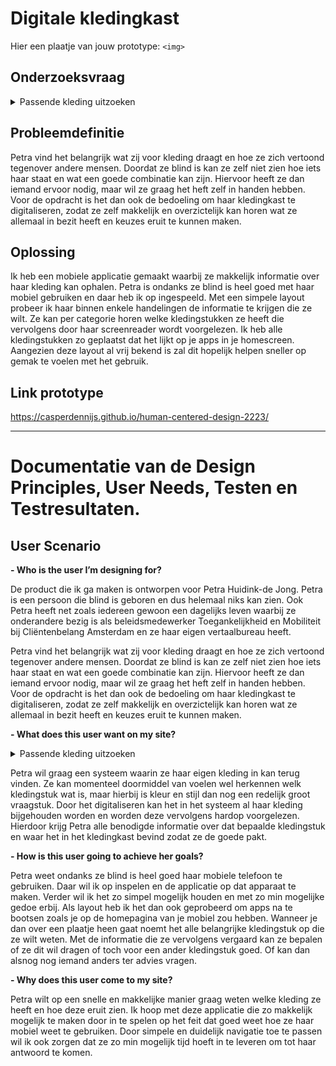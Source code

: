 # Digitale kledingkast

Hier een plaatje van jouw prototype: `<img>`

## Onderzoeksvraag

<details>
<summary>Passende kleding uitzoeken</summary>
<p>Je representatief kunnen kleding in verschillende omstandigheden is voor iedereen belangrijk, ook voor Petra. Wat is casual, zakelijk, feestelijk of geschikt voor een begrafenis? Petra heeft een kast vol kleren die ze graag op het juiste moment wil kunnen gebruiken. Hoe vind je de juiste kleurencombinaties als je het niet kunt zien? Ontwerp een systeem dat de ordening van de kast voor Petra inzichtelijk maakt op kleur en stijl.</p>
</details>

## Probleemdefinitie

Petra vind het belangrijk wat zij voor kleding draagt en hoe ze zich vertoond tegenover andere mensen. Doordat ze blind is kan ze zelf niet zien hoe iets haar staat en wat een goede combinatie kan zijn. Hiervoor heeft ze dan iemand ervoor nodig, maar wil ze graag het heft zelf in handen hebben. Voor de opdracht is het dan ook de bedoeling om haar kledingkast te digitaliseren, zodat ze zelf makkelijk en overzictelijk kan horen wat ze allemaal in bezit heeft en keuzes eruit te kunnen maken.

## Oplossing

Ik heb een mobiele applicatie gemaakt waarbij ze makkelijk informatie over haar kleding kan ophalen. Petra is ondanks ze blind is heel goed met haar mobiel gebruiken en daar heb ik op ingespeeld. Met een simpele layout probeer ik haar binnen enkele handelingen de informatie te krijgen die ze wilt. Ze kan per categorie horen welke kledingstukken ze heeft die vervolgens door haar screenreader wordt voorgelezen. Ik heb alle kledingstukken zo geplaatst dat het lijkt op je apps in je homescreen. Aangezien deze layout al vrij bekend is zal dit hopelijk helpen sneller op gemak te voelen met het gebruik.

## Link prototype
https://casperdennijs.github.io/human-centered-design-2223/

----

# Documentatie van de Design Principles, User Needs, Testen en Testresultaten.

## User Scenario

**- Who is the user I’m designing for?**

De product die ik ga maken is ontworpen voor Petra Huidink-de Jong. Petra is een persoon die blind is geboren en dus helemaal niks kan zien. Ook Petra heeft net zoals iedereen gewoon een dagelijks leven waarbij ze onderandere bezig is als beleidsmedewerker Toegankelijkheid en Mobiliteit bij Cliëntenbelang Amsterdam en ze haar eigen vertaalbureau heeft.

Petra vind het belangrijk wat zij voor kleding draagt en hoe ze zich vertoond tegenover andere mensen. Doordat ze blind is kan ze zelf niet zien hoe iets haar staat en wat een goede combinatie kan zijn. Hiervoor heeft ze dan iemand ervoor nodig, maar wil ze graag het heft zelf in handen hebben. Voor de opdracht is het dan ook de bedoeling om haar kledingkast te digitaliseren, zodat ze zelf makkelijk en overzictelijk kan horen wat ze allemaal in bezit heeft en keuzes eruit te kunnen maken.

**- What does this user want on my site?**

<details>
<summary>Passende kleding uitzoeken</summary>
<p>Je representatief kunnen kleding in verschillende omstandigheden is voor iedereen belangrijk, ook voor Petra. Wat is casual, zakelijk, feestelijk of geschikt voor een begrafenis? Petra heeft een kast vol kleren die ze graag op het juiste moment wil kunnen gebruiken. Hoe vind je de juiste kleurencombinaties als je het niet kunt zien? Ontwerp een systeem dat de ordening van de kast voor Petra inzichtelijk maakt op kleur en stijl.</p>
</details>

Petra wil graag een systeem waarin ze haar eigen kleding in kan terug vinden. Ze kan momenteel doormiddel van voelen wel herkennen welk kledingstuk wat is, maar hierbij is kleur en stijl dan nog een redelijk groot vraagstuk. Door het digitaliseren kan het in het systeem al haar kleding bijgehouden worden en worden deze vervolgens hardop voorgelezen. Hierdoor krijg Petra alle benodigde informatie over dat bepaalde kledingstuk en waar het in het kledingkast bevind zodat ze de goede pakt.

**- How is this user going to achieve her goals?**

Petra weet ondanks ze blind is heel goed haar mobiele telefoon te gebruiken. Daar wil ik op inspelen en de applicatie op dat apparaat te maken. Verder wil ik het zo simpel mogelijk houden en met zo min mogelijke gedoe erbij. Als layout heb ik het dan ook geprobeerd om apps na te bootsen zoals je op de homepagina van je mobiel zou hebben. Wanneer je dan over een plaatje heen gaat noemt het alle belangrijke kledingstuk op die ze wilt weten. Met de informatie die ze vervolgens vergaard kan ze bepalen of ze dit wil dragen of toch voor een ander kledingstuk goed. Of kan dan alsnog nog iemand anders ter advies vragen.

**- Why does this user come to my site?**

Petra wilt op een snelle en makkelijke manier graag weten welke kleding ze heeft en hoe deze eruit zien. Ik hoop met deze applicatie die zo makkelijk mogelijk te maken door in te spelen op het feit dat goed weet hoe ze haar mobiel weet te gebruiken. Door simpele en duidelijk navigatie toe te passen wil ik ook zorgen dat ze zo min mogelijk tijd hoeft in te leveren om tot haar antwoord te komen.





<!-- Add a link to your live demo in Github Pages 🌐-->

<!-- ☝️ replace this description with a description of your own work -->

<!-- replace the code in the /docs folder with your own, so you can showcase your work with GitHub Pages 🌍 -->

<!-- Add a nice poster image here at the end of the week, showing off your shiny frontend 📸 -->

<!-- Maybe a table of contents here? 📚 -->

<!-- How about a section that describes how to install this project? 🤓 -->

<!-- ...but how does one use this project? What are its features 🤔 -->

<!-- Maybe a checklist of done stuff and stuff still on your wishlist? ✅ -->

<!-- How about a license here? 📜 (or is it a licence?) 🤷 -->

